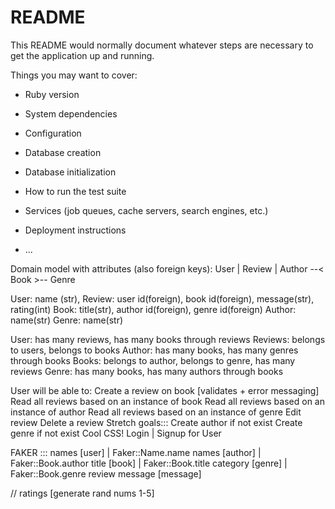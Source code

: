 # README

This README would normally document whatever steps are necessary to get the
application up and running.

Things you may want to cover:

* Ruby version

* System dependencies

* Configuration

* Database creation

* Database initialization

* How to run the test suite

* Services (job queues, cache servers, search engines, etc.)

* Deployment instructions

* ...

Domain model with attributes (also foreign keys):
                   User 
                      |
                  Review
                      |
Author --< Book >-- Genre

User: name (str), 
Review: user id(foreign), book id(foreign), message(str), rating(int)
Book: title(str), author id(foreign), genre id(foreign)
Author: name(str)
Genre: name(str)

User: has many reviews, has many books through reviews
Reviews: belongs to users, belongs to books 
Author: has many books, has many genres through books
Books: belongs to author, belongs to genre, has many reviews
Genre: has many books, has many authors through books


User will be able to:
Create a review on book [validates + error messaging]
Read all reviews based on an instance of book
Read all reviews based on an instance of author
Read all reviews based on an instance of genre
Edit review 
Delete a review
Stretch goals:::
Create author if not exist
Create genre if not exist 
Cool CSS! 
Login | Signup for User


FAKER :::
names [user] | Faker::Name.name
names [author] | Faker::Book.author
title [book] | Faker::Book.title
category [genre] | Faker::Book.genre
review message [message]

// ratings [generate rand nums 1-5]
